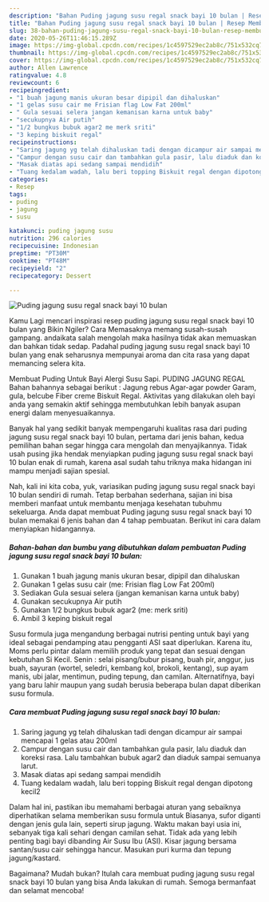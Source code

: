 ```yaml
---
description: "Bahan Puding jagung susu regal snack bayi 10 bulan | Resep Membuat Puding jagung susu regal snack bayi 10 bulan Yang Menggugah Selera"
title: "Bahan Puding jagung susu regal snack bayi 10 bulan | Resep Membuat Puding jagung susu regal snack bayi 10 bulan Yang Menggugah Selera"
slug: 38-bahan-puding-jagung-susu-regal-snack-bayi-10-bulan-resep-membuat-puding-jagung-susu-regal-snack-bayi-10-bulan-yang-menggugah-selera
date: 2020-05-26T11:46:15.289Z
image: https://img-global.cpcdn.com/recipes/1c4597529ec2ab8c/751x532cq70/puding-jagung-susu-regal-snack-bayi-10-bulan-foto-resep-utama.jpg
thumbnail: https://img-global.cpcdn.com/recipes/1c4597529ec2ab8c/751x532cq70/puding-jagung-susu-regal-snack-bayi-10-bulan-foto-resep-utama.jpg
cover: https://img-global.cpcdn.com/recipes/1c4597529ec2ab8c/751x532cq70/puding-jagung-susu-regal-snack-bayi-10-bulan-foto-resep-utama.jpg
author: Allen Lawrence
ratingvalue: 4.8
reviewcount: 6
recipeingredient:
- "1 buah jagung manis ukuran besar dipipil dan dihaluskan"
- "1 gelas susu cair me Frisian flag Low Fat 200ml"
- " Gula sesuai selera jangan kemanisan karna untuk baby"
- "secukupnya Air putih"
- "1/2 bungkus bubuk agar2 me merk sriti"
- "3 keping biskuit regal"
recipeinstructions:
- "Saring jagung yg telah dihaluskan tadi dengan dicampur air sampai mencapai 1 gelas atau 200ml"
- "Campur dengan susu cair dan tambahkan gula pasir, lalu diaduk dan koreksi rasa. Lalu tambahkan bubuk agar2 dan diaduk sampai semuanya larut."
- "Masak diatas api sedang sampai mendidih"
- "Tuang kedalam wadah, lalu beri topping Biskuit regal dengan dipotong kecil2"
categories:
- Resep
tags:
- puding
- jagung
- susu

katakunci: puding jagung susu 
nutrition: 296 calories
recipecuisine: Indonesian
preptime: "PT30M"
cooktime: "PT48M"
recipeyield: "2"
recipecategory: Dessert

---
```



![Puding jagung susu regal snack bayi 10 bulan](https://img-global.cpcdn.com/recipes/1c4597529ec2ab8c/751x532cq70/puding-jagung-susu-regal-snack-bayi-10-bulan-foto-resep-utama.jpg)

Kamu Lagi mencari inspirasi resep puding jagung susu regal snack bayi 10 bulan yang Bikin Ngiler? Cara Memasaknya memang susah-susah gampang. andaikata salah mengolah maka hasilnya tidak akan memuaskan dan bahkan tidak sedap. Padahal puding jagung susu regal snack bayi 10 bulan yang enak seharusnya mempunyai aroma dan cita rasa yang dapat memancing selera kita.

Membuat Puding Untuk Bayi Alergi Susu Sapi. PUDING JAGUNG REGAL Bahan bahannya sebagai berikut : Jagung rebus Agar-agar powder Garam, gula, belcube Fiber creme Biskuit Regal. Aktivitas yang dilakukan oleh bayi anda yang semakin aktif sehingga membutuhkan lebih banyak asupan energi dalam menyesuaikannya.

Banyak hal yang sedikit banyak mempengaruhi kualitas rasa dari puding jagung susu regal snack bayi 10 bulan, pertama dari jenis bahan, kedua pemilihan bahan segar hingga cara mengolah dan menyajikannya. Tidak usah pusing jika hendak menyiapkan puding jagung susu regal snack bayi 10 bulan enak di rumah, karena asal sudah tahu triknya maka hidangan ini mampu menjadi sajian spesial.


Nah, kali ini kita coba, yuk, variasikan puding jagung susu regal snack bayi 10 bulan sendiri di rumah. Tetap berbahan sederhana, sajian ini bisa memberi manfaat untuk membantu menjaga kesehatan tubuhmu sekeluarga. Anda dapat membuat Puding jagung susu regal snack bayi 10 bulan memakai 6 jenis bahan dan 4 tahap pembuatan. Berikut ini cara dalam menyiapkan hidangannya.

<!--inarticleads1-->

##### Bahan-bahan dan bumbu yang dibutuhkan dalam pembuatan Puding jagung susu regal snack bayi 10 bulan:

1. Gunakan 1 buah jagung manis ukuran besar, dipipil dan dihaluskan
1. Gunakan 1 gelas susu cair (me: Frisian flag Low Fat 200ml)
1. Sediakan  Gula sesuai selera (jangan kemanisan karna untuk baby)
1. Gunakan secukupnya Air putih
1. Gunakan 1/2 bungkus bubuk agar2 (me: merk sriti)
1. Ambil 3 keping biskuit regal


Susu formula juga mengandung berbagai nutrisi penting untuk bayi yang ideal sebagai pendamping atau pengganti ASI saat diperlukan. Karena itu, Moms perlu pintar dalam memilih produk yang tepat dan sesuai dengan kebutuhan Si Kecil. Senin : selai pisang/bubur pisang, buah pir, anggur, jus buah, sayuran (wortel, seledri, kembang kol, brokoli, kentang), sup ayam manis, ubi jalar, mentimun, puding tepung, dan camilan. Alternatifnya, bayi yang baru lahir maupun yang sudah berusia beberapa bulan dapat diberikan susu formula. 

<!--inarticleads2-->

##### Cara membuat Puding jagung susu regal snack bayi 10 bulan:

1. Saring jagung yg telah dihaluskan tadi dengan dicampur air sampai mencapai 1 gelas atau 200ml
1. Campur dengan susu cair dan tambahkan gula pasir, lalu diaduk dan koreksi rasa. Lalu tambahkan bubuk agar2 dan diaduk sampai semuanya larut.
1. Masak diatas api sedang sampai mendidih
1. Tuang kedalam wadah, lalu beri topping Biskuit regal dengan dipotong kecil2


Dalam hal ini, pastikan ibu memahami berbagai aturan yang sebaiknya diperhatikan selama memberikan susu formula untuk Biasanya, sufor diganti dengan jenis gula lain, seperti sirup jagung. Waktu makan bayi usia ini, sebanyak tiga kali sehari dengan camilan sehat. Tidak ada yang lebih penting bagi bayi dibanding Air Susu Ibu (ASI). Kisar jagung bersama santan/susu cair sehingga hancur. Masukan puri kurma dan tepung jagung/kastard. 

Bagaimana? Mudah bukan? Itulah cara membuat puding jagung susu regal snack bayi 10 bulan yang bisa Anda lakukan di rumah. Semoga bermanfaat dan selamat mencoba!
